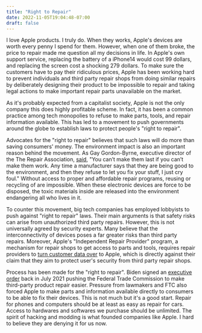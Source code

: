 ```yaml
---
title: "Right to Repair"
date: 2022-11-05T19:04:48-07:00
draft: false
---
```


I love Apple products. I truly do. When they works, Apple's devices are worth every penny I spend for them. However, when one of them broke, the price to repair made me question all my decisions in life. In Apple's own support service, replacing the battery of a iPhone14 would cost 99 dollars, and replacing the screen cost a shocking 279 dollars. To make sure the customers have to pay their ridiculous prices, Apple has been working hard to prevent individuals and third party repair shops from doing similar repairs by deliberately designing their product to be impossible to repair and taking legal actions to make important repair parts unavailable on the market.

As it's probably expected from a capitalist society, Apple is not the only company this does highly profitable scheme. In fact, it has been a common practice among tech monopolies to refuse to make parts, tools, and repair information available. This has led to a movement to push governments around the globe to establish laws to protect people's "right to repair". 

Advocates for the "right to repair" believes that such laws will do more than saving consumers' money. The environment impact is also an important reason behind the movement. As Gay Gordon-Byrne, executive director of the The Repair Association, [said](https://www.nytimes.com/wirecutter/blog/what-is-right-to-repair/), "You can’t make them last if you can’t make them work. Any time a manufacturer says that they are being good to the environment, and then they refuse to let you fix your stuff, I just cry foul." Without access to proper and affordable repair programs, reusing or recycling of are impossible. When these electronic devices are force to be disposed, the toxic materials inside are released into the environment endangering all who lives in it.

To counter this movement, big tech companies has employed lobbyists to push against "right to repair" laws. Their main arguments is that safety risks can arise from unauthorized third party repairs. However, this is not universally agreed by security experts. Many believe that the interconnectivity of devices poses a far greater risks than third party repairs. Moreover, Apple's "Independent Repair Provider" program, a mechanism for repair shops to get access to parts and tools, requires repair providers to [turn customer data over](https://spectrum.ieee.org/right-to-repair-apple) to Apple, which is directly against their claim that they aim to protect user's security from third party repair shops.

Process has been made for the "right to repair". Biden signed an [executive order](https://www.politico.com/news/2021/07/08/biden-assault-monopolies-498876) back in July 2021 pushing the Federal Trade Commission to make third-party product repair easier. Pressure from lawmakers and FTC also forced Apple to make parts and information available directly to consumers to be able to fix their devices. This is not much but it's a good start. Repair for phones and computers should be at least as easy as repair for cars. Access to hardwares and softwares we purchase should be unlimited. The spirit of hacking and modding is what founded companies like Apple. I hard to believe they are denying it for us now.